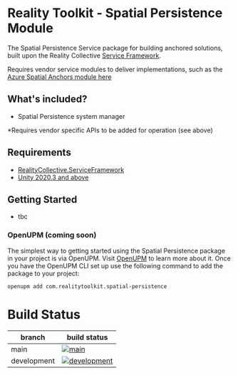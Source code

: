 # Reality Toolkit - Spatial Persistence Module

The Spatial Persistence Service package for building anchored solutions, built upon the Reality Collective [Service Framework](https://github.com/realitycollective/com.realitycollective.service-framework).

Requires vendor service modules to deliver implementations, such as the [Azure Spatial Anchors module here](https://github.com/realitycollective/com.realitytoolkit.spatial-persistence.asa)

## What's included?

- Spatial Persistence system manager

*Requires vendor specific APIs to be added for operation (see above)

## Requirements

- [RealityCollective.ServiceFramework](https://github.com/realitycollective/com.realitycollective.service-framework)
- [Unity 2020.3 and above](https://unity.com/)

## Getting Started

- tbc

### OpenUPM (coming soon)

The simplest way to getting started using the Spatial Persistence package in your project is via OpenUPM. Visit [OpenUPM](https://openupm.com/docs/) to learn more about it. Once you have the OpenUPM CLI set up use the following command to add the package to your project:

`openupm add com.realitytoolkit.spatial-persistence`

# Build Status

| branch | build status |
| --- | --- |
| main | [![main](https://github.com/realitycollective/com.realitytoolkit.spatial-persistence/actions/workflows/buildupmpackages.yml/badge.svg?branch=main)](https://github.com/realitycollective/com.realitytoolkit.spatial-persistence/actions/workflows/buildupmpackages.yml) |
| development | [![development](https://github.com/realitycollective/com.realitytoolkit.spatial-persistence/actions/workflows/buildupmpackages.yml/badge.svg?branch=rcdevelopment)](https://github.com/realitycollective/com.realitytoolkit.spatial-persistence/actions/workflows/buildupmpackages.yml) |